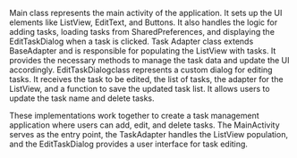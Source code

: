Main class represents the main activity of the application. It sets up the UI elements like ListView, EditText, and Buttons. It also handles the logic for adding tasks, loading tasks from SharedPreferences, and displaying the EditTaskDialog when a task is clicked.
Task Adapter class extends BaseAdapter and is responsible for populating the ListView with tasks. It provides the necessary methods to manage the task data and update the UI accordingly.
EditTaskDialogclass represents a custom dialog for editing tasks. It receives the task to be edited, the list of tasks, the adapter for the ListView, and a function to save the updated task list. It allows users to update the task name and delete tasks.

These implementations work together to create a task management application where users can add, edit, and delete tasks. The MainActivity serves as the entry point, the TaskAdapter handles the ListView population, and the EditTaskDialog provides a user interface for task editing.
